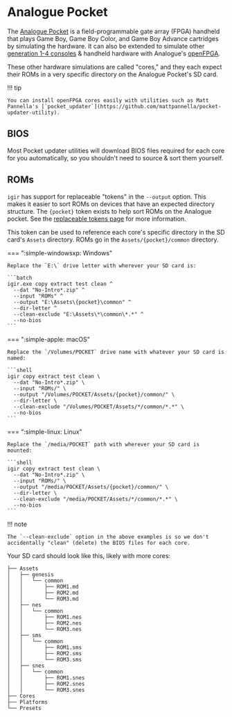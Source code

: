# Analogue Pocket

The [Analogue Pocket](https://www.analogue.co/pocket) is a field-programmable gate array (FPGA) handheld that plays Game Boy, Game Boy Color, and Game Boy Advance cartridges by simulating the hardware. It can also be extended to simulate other [generation 1-4 consoles](https://en.wikipedia.org/wiki/Home_video_game_console_generations) & handheld hardware with Analogue's [openFPGA](https://www.analogue.co/developer).

These other hardware simulations are called "cores," and they each expect their ROMs in a very specific directory on the Analogue Pocket's SD card.

!!! tip

    You can install openFPGA cores easily with utilities such as Matt Pannella's [`pocket_updater`](https://github.com/mattpannella/pocket-updater-utility).

## BIOS

Most Pocket updater utilities will download BIOS files required for each core for you automatically, so you shouldn't need to source & sort them yourself.

## ROMs

`igir` has support for replaceable "tokens" in the `--output` option. This makes it easier to sort ROMs on devices that have an expected directory structure. The `{pocket}` token exists to help sort ROMs on the Analogue pocket. See the [replaceable tokens page](../../output/tokens.md) for more information.

This token can be used to reference each core's specific directory in the SD card's `Assets` directory. ROMs go in the `Assets/{pocket}/common` directory.

=== ":simple-windowsxp: Windows"

    Replace the `E:\` drive letter with wherever your SD card is:

    ```batch
    igir.exe copy extract test clean ^
      --dat "No-Intro*.zip" ^
      --input "ROMs" ^
      --output "E:\Assets\{pocket}\common" ^
      --dir-letter ^
      --clean-exclude "E:\Assets\*\common\*.*" ^
      --no-bios
    ```

=== ":simple-apple: macOS"

    Replace the `/Volumes/POCKET` drive name with whatever your SD card is named:

    ```shell
    igir copy extract test clean \
      --dat "No-Intro*.zip" \
      --input "ROMs/" \
      --output "/Volumes/POCKET/Assets/{pocket}/common/" \
      --dir-letter \
      --clean-exclude "/Volumes/POCKET/Assets/*/common/*.*" \
      --no-bios
    ```

=== ":simple-linux: Linux"

    Replace the `/media/POCKET` path with wherever your SD card is mounted:

    ```shell
    igir copy extract test clean \
      --dat "No-Intro*.zip" \
      --input "ROMs/" \
      --output "/media/POCKET/Assets/{pocket}/common/" \
      --dir-letter \
      --clean-exclude "/media/POCKET/Assets/*/common/*.*" \
      --no-bios
    ```

!!! note

    The `--clean-exclude` option in the above examples is so we don't accidentally "clean" (delete) the BIOS files for each core.

Your SD card should look like this, likely with more cores:

```text
├── Assets
│   ├── genesis
│   │   └── common
│   │       ├── ROM1.md
│   │       ├── ROM2.md
│   │       └── ROM3.md
│   ├── nes
│   │   └── common
│   │       ├── ROM1.nes
│   │       ├── ROM2.nes
│   │       └── ROM3.nes
│   ├── sms
│   │   └── common
│   │       ├── ROM1.sms
│   │       ├── ROM2.sms
│   │       └── ROM3.sms
│   ├── snes
│   │   └── common
│   │       ├── ROM1.snes
│   │       ├── ROM2.snes
│   │       └── ROM3.snes
├── Cores
├── Platforms
└── Presets
```
